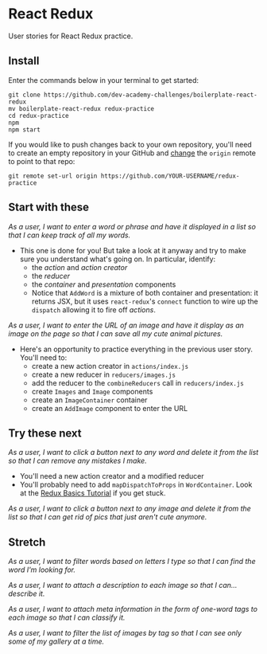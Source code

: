 # React Redux

User stories for React Redux practice.


## Install

Enter the commands below in your terminal to get started:

```shell
git clone https://github.com/dev-academy-challenges/boilerplate-react-redux
mv boilerplate-react-redux redux-practice
cd redux-practice
npm
npm start
```

If you would like to push changes back to your own repository, you'll need to create an empty repository in your GitHub and [change](https://help.github.com/articles/changing-a-remote-s-url/) the `origin` remote to point to that repo:

```shell
git remote set-url origin https://github.com/YOUR-USERNAME/redux-practice
```


## Start with these

_As a user, I want to enter a word or phrase and have it displayed in a list so that I can keep track of all my words._
 - This one is done for you! But take a look at it anyway and try to make sure you understand what's going on. In particular, identify:
   - the _action_ and _action creator_
   - the _reducer_
   - the _container_ and _presentation_ components
   - Notice that `AddWord` is a mixture of both container and presentation: it returns JSX, but it uses `react-redux`'s `connect` function to wire up the `dispatch` allowing it to fire off _actions_.

_As a user, I want to enter the URL of an image and have it display as an image on the page so that I can save all my cute animal pictures._
 - Here's an opportunity to practice everything in the previous user story. You'll need to:
   - create a new action creator in `actions/index.js`
   - create a new reducer in `reducers/images.js`
   - add the reducer to the `combineReducers` call in `reducers/index.js`
   - create `Images` and `Image` components
   - create an `ImageContainer` container
   - create an `AddImage` component to enter the URL


## Try these next

_As a user, I want to click a button next to any word and delete it from the list so that I can remove any mistakes I make._
 - You'll need a new action creator and a modified reducer
 - You'll probably need to add `mapDispatchToProps` in `WordContainer`. Look at the [Redux Basics Tutorial](http://redux.js.org/docs/basics/UsageWithReact.html) if you get stuck.

_As a user, I want to click a button next to any image and delete it from the list so that I can get rid of pics that just aren't cute anymore._


## Stretch

_As a user, I want to filter words based on letters I type so that I can find the word I'm looking for._

_As a user, I want to attach a description to each image so that I can... describe it._

_As a user, I want to attach meta information in the form of one-word tags to each image so that I can classify it._

_As a user, I want to filter the list of images by tag so that I can see only some of my gallery at a time._

